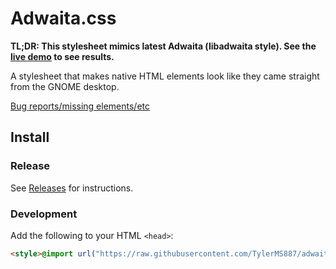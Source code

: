 # Adwaita.css

**TL;DR: This stylesheet mimics latest Adwaita (libadwaita style). See the [live demo](https://tylerms887.github.io/adwaita.css) to see results.**

A stylesheet that makes native HTML elements look like they came straight from the GNOME desktop.

[Bug reports/missing elements/etc](https://github.com/TylerMS887/adwaita.css/issues)

## Install

### Release

See [Releases](https://github.com/TylerMS887/adwaita.css/releases) for instructions.

### Development

Add the following to your HTML `<head>`:

```html
<style>@import url("https://raw.githubusercontent.com/TylerMS887/adwaita.css/main/adwaita.css")</style>
```
